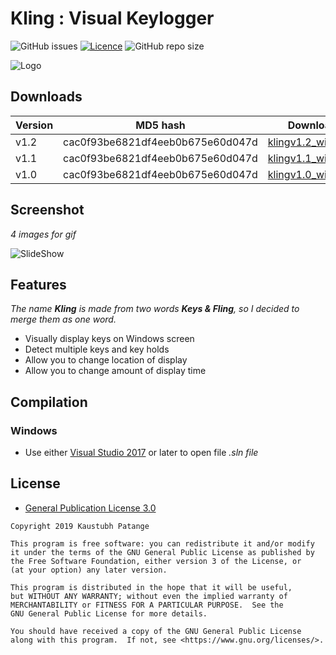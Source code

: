 # Kling : Visual Keylogger

![GitHub issues](https://img.shields.io/github/issues/KaustubhPatange/Kling)
[![Licence](https://img.shields.io/badge/license-GPLv3-blue.svg?style=flat-square)](https://www.gnu.org/licenses/gpl-3.0.en.html)
![GitHub repo size](https://img.shields.io/github/repo-size/KaustubhPatange/Kling.svg)

![Logo](https://github.com/KaustubhPatange/Kling/raw/master/images/icon.ico)


## Downloads

Version | MD5 hash | Downloads |
--- | --- | --- |
v1.2   | cac0f93be6821df4eeb0b675e60d047d  |  [klingv1.2_win64.zip](https://github.com/KaustubhPatange/Kling/releases/download/1.2/klingv1.2_win64.zip)
v1.1   | cac0f93be6821df4eeb0b675e60d047d  |  [klingv1.1_win64.zip](https://github.com/KaustubhPatange/Kling/releases/download/1.1/klingv1.1_win64.zip)
v1.0   | cac0f93be6821df4eeb0b675e60d047d  |  [klingv1.0_win64.zip](https://github.com/KaustubhPatange/Kling/releases/download/1.0/klingv1.0_win64.zip)


## Screenshot

*4 images for gif*

![SlideShow](https://github.com/KaustubhPatange/Kling/raw/master/images/kling.gif)

## Features

*The name **Kling** is made from two words **Keys & Fling**, so I decided to merge them as one word.*

* Visually display keys on Windows screen
* Detect multiple keys and key holds
* Allow you to change location of display
* Allow you to change amount of display time

## Compilation
### Windows
* Use either [Visual Studio 2017](https://visualstudio.microsoft.com/) or later to open file *.sln file*

## License

* [General Publication License 3.0](https://www.gnu.org/licenses/gpl-3.0.en.html)

```
Copyright 2019 Kaustubh Patange

This program is free software: you can redistribute it and/or modify
it under the terms of the GNU General Public License as published by
the Free Software Foundation, either version 3 of the License, or
(at your option) any later version.

This program is distributed in the hope that it will be useful,
but WITHOUT ANY WARRANTY; without even the implied warranty of
MERCHANTABILITY or FITNESS FOR A PARTICULAR PURPOSE.  See the
GNU General Public License for more details.

You should have received a copy of the GNU General Public License
along with this program.  If not, see <https://www.gnu.org/licenses/>.
```
